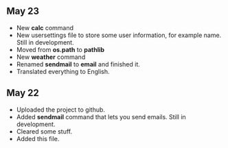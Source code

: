 May 23
------
- New **calc** command
- New usersettings file to store some user information, for example name. Still in development.
- Moved from **os.path** to **pathlib**
- New **weather** command
- Renamed **sendmail** to **email** and finished it.
- Translated everything to English.

May 22
------
- Uploaded the project to github.
- Added **sendmail** command that lets you send emails. Still in development.
- Cleared some stuff.
- Added this file.
